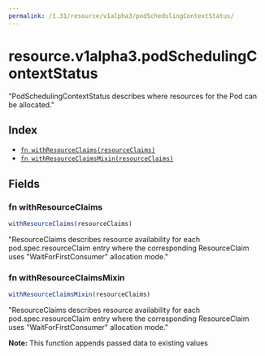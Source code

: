 ```yaml
---
permalink: /1.31/resource/v1alpha3/podSchedulingContextStatus/
---
```


# resource.v1alpha3.podSchedulingContextStatus

"PodSchedulingContextStatus describes where resources for the Pod can be allocated."

## Index

* [`fn withResourceClaims(resourceClaims)`](#fn-withresourceclaims)
* [`fn withResourceClaimsMixin(resourceClaims)`](#fn-withresourceclaimsmixin)

## Fields

### fn withResourceClaims

```ts
withResourceClaims(resourceClaims)
```

"ResourceClaims describes resource availability for each pod.spec.resourceClaim entry where the corresponding ResourceClaim uses \"WaitForFirstConsumer\" allocation mode."

### fn withResourceClaimsMixin

```ts
withResourceClaimsMixin(resourceClaims)
```

"ResourceClaims describes resource availability for each pod.spec.resourceClaim entry where the corresponding ResourceClaim uses \"WaitForFirstConsumer\" allocation mode."

**Note:** This function appends passed data to existing values